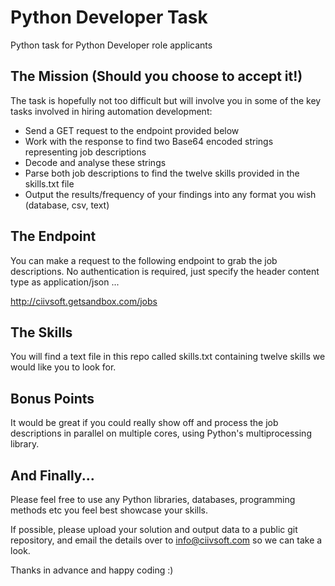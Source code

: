 # Python Developer Task
Python task for Python Developer role applicants

## The Mission (Should you choose to accept it!)

The task is hopefully not too difficult but will involve you in some of the key tasks involved in hiring automation development:

- Send a GET request to the endpoint provided below
- Work with the response to find two Base64 encoded strings representing job descriptions
- Decode and analyse these strings
- Parse both job descriptions to find the twelve skills provided in the skills.txt file
- Output the results/frequency of your findings into any format you wish (database, csv, text)

## The Endpoint

You can make a request to the following endpoint to grab the job descriptions. No authentication is required, just specify the header content type as application/json ...

http://ciivsoft.getsandbox.com/jobs

## The Skills

You will find a text file in this repo called skills.txt containing twelve skills we would like you to look for.

## Bonus Points

It would be great if you could really show off and process the job descriptions in parallel on multiple cores, using Python's multiprocessing library.

## And Finally...

Please feel free to use any Python libraries, databases, programming methods etc you feel best showcase your skills.

If possible, please upload your solution and output data to a public git repository, and email the details over to info@ciivsoft.com so we can take a look.

Thanks in advance and happy coding :)
